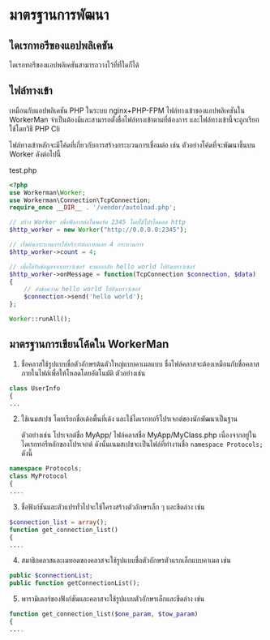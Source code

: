 # มาตรฐานการพัฒนา

## ไดเรกทอรีของแอปพลิเคชัน

ไดเรกทอรีของแอปพลิเคชันสามารถวางไว้ที่ที่ใดก็ได้

## ไฟล์ทางเข้า

เหมือนกับแอปพลิเคชัน PHP ในระบบ nginx+PHP-FPM ไฟล์ทางเข้าของแอปพลิเคชันใน WorkerMan จำเป็นต้องมีและสามารถตั้งชื่อไฟล์ทางเข้าตามที่ต้องการ และไฟล์ทางเข้านี้จะถูกเรียกใช้โดยวิธี PHP Cli

ไฟล์ทางเข้าหลักจะมีโค้ดที่เกี่ยวกับการสร้างกระบวนการเชื่อมต่อ เช่น ตัวอย่างโค้ดที่จะพัฒนาขึ้นบน Worker ดังต่อไปนี้

 test.php
```php
<?php
use Workerman\Worker;
use Workerman\Connection\TcpConnection;
require_once __DIR__ . '/vendor/autoload.php';

// สร้าง Worker เพื่อฟังการต่อในพอร์ต 2345 โดยใช้โปรโตคอล http
$http_worker = new Worker("http://0.0.0.0:2345");

// เริ่มต้นกระบวนการให้บริการต่อภายนอก 4 กระบวนการ
$http_worker->count = 4;

// เมื่อได้รับข้อมูลจากเบราว์เซอร์ จะตอบกลับ hello world ไปยังเบราว์เซอร์
$http_worker->onMessage = function(TcpConnection $connection, $data)
{
    // ส่งข้อความ hello world ไปยังเบราว์เซอร์
    $connection->send('hello world');
};

Worker::runAll();

```

## มาตรฐานการเขียนโค้ดใน WorkerMan

1. ชื่อคลาสใช้รูปแบบชื่อตัวอักษรต้นตัวใหญ่แบบคาเมลแบบ ชื่อไฟล์คลาสจะต้องเหมือนกับชื่อคลาสภายในไฟล์เพื่อให้โหลดโดยอัตโนมัติ ตัวอย่างเช่น
```php
class UserInfo
{
...
```
2. ใช้เนมสเปซ โดยเรียกชื่อเด้อพื้นที่เด้ง และใช้ไดเรกทอรีโปรเจกต์ของนักพัฒนาเป็นฐาน

    ตัวอย่างเช่น โปรเจกต์ชื่อ MyApp/ ไฟล์คลาสชื่อ MyApp/MyClass.php เนื่องจากอยู่ในไดเรกทอรีหลักของโปรเจกต์ ดังนั้นเนมสเปซจะเป็นไฟล์ที่ทำงานชื่อ ```namespace Protocols;``` ดังนี้
```php
namespace Protocols;
class MyProtocol
{
....
```

3. ชื่อฟังก์ชันและตัวแปรทั่วไปจะใช้โครงสร้างตัวอักษรเล็ก ๆ และขีดล่าง เช่น
```php
$connection_list = array();
function get_connection_list()
{
....
```

4. สมาชิกคลาสและเมทอดของคลาสจะใช้รูปแบบชื่อตัวอักษรตัวแรกเล็กแบบคาเมล  เช่น
```php
public $connectionList;
public function getConnectionList();
```

5. พารามิเตอร์ของฟังก์ชันและคลาสจะใช้รูปแบบตัวอักษรเล็กและขีดล่าง เช่น
```php
function get_connection_list($one_param, $tow_param)
{
....
